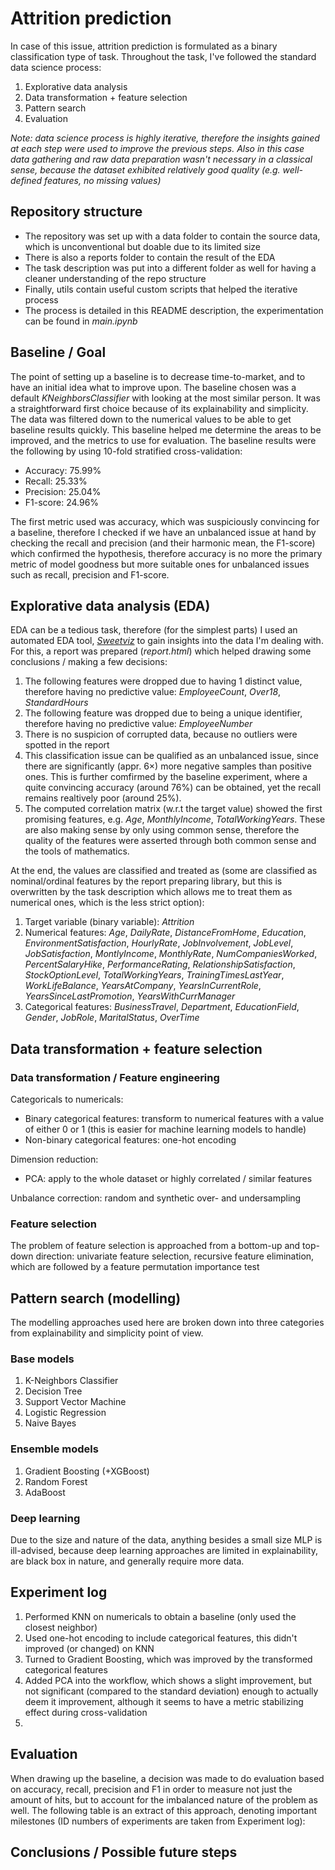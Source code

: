 # Attrition prediction

In case of this issue, attrition prediction is formulated as a binary classification type of task. Throughout the task, I've followed the standard data science process:
1. Explorative data analysis
2. Data transformation + feature selection
3. Pattern search
4. Evaluation

*Note: data science process is highly iterative, therefore the insights gained at each step were used to improve the previous steps. Also in this case data gathering and raw data preparation wasn't necessary in a classical sense, because the dataset exhibited relatively good quality (e.g. well-defined features, no missing values)*

## Repository structure

- The repository was set up with a data folder to contain the source data, which is unconventional but doable due to its limited size
- There is also a reports folder to contain the result of the EDA
- The task description was put into a different folder as well for having a cleaner understanding of the repo structure
- Finally, utils contain useful custom scripts that helped the iterative process
- The process is detailed in this README description, the experimentation can be found in *main.ipynb*

## Baseline / Goal

The point of setting up a baseline is to decrease time-to-market, and to have an initial idea what to improve upon. The baseline chosen was a default *KNeighborsClassifier* with looking at the most similar person. It was a straightforward first choice because of its explainability and simplicity. The data was filtered down to the numerical values to be able to get baseline results quickly. This baseline helped me determine the areas to be improved, and the metrics to use for evaluation. The baseline results were the following by using 10-fold stratified cross-validation:
- Accuracy: 75.99%
- Recall: 25.33%
- Precision: 25.04%
- F1-score: 24.96%

The first metric used was accuracy, which was suspiciously convincing for a baseline, therefore I checked if we have an unbalanced issue at hand by checking the recall and precision (and their harmonic mean, the F1-score) which confirmed the hypothesis, therefore accuracy is no more the primary metric of model goodness but more suitable ones for unbalanced issues such as recall, precision and F1-score.

## Explorative data analysis (EDA)

EDA can be a tedious task, therefore (for the simplest parts) I used an automated EDA tool, [*Sweetviz*](https://github.com/fbdesignpro/sweetviz "Sweetviz homepage") to gain insights into the data I'm dealing with. For this, a report was prepared (*report.html*) which helped drawing some conclusions / making a few decisions:
1. The following features were dropped due to having 1 distinct value, therefore having no predictive value: *EmployeeCount*, *Over18*, *StandardHours*
2. The following feature was dropped due to being a unique identifier, therefore having no predictive value: *EmployeeNumber*
3. There is no suspicion of corrupted data, because no outliers were spotted in the report
4. This classification issue can be qualified as an unbalanced issue, since there are significantly (appr. 6×) more negative samples than positive ones. This is further comfirmed by the baseline experiment, where a quite convincing accuracy (around 76%) can be obtained, yet the recall remains realtively poor (around 25%).
5. The computed correlation matrix (w.r.t the target value) showed the first promising features, e.g. *Age*, *MonthlyIncome*, *TotalWorkingYears*. These are also making sense by only using common sense, therefore the quality of the features were asserted through both common sense and the tools of mathematics.

At the end, the values are classified and treated as (some are classified as nominal/ordinal features by the report preparing library, but this is overwritten by the task description which allows me to treat them as numerical ones, which is the less strict option):
1. Target variable (binary variable): *Attrition*
2. Numerical features: *Age*, *DailyRate*, *DistanceFromHome*, *Education*, *EnvironmentSatisfaction*, *HourlyRate*, *JobInvolvement*, *JobLevel*, *JobSatisfaction*, *MontlyIncome*, *MonthlyRate*, *NumCompaniesWorked*, *PercentSalaryHike*, *PerformanceRating*, *RelationshipSatisfaction*, *StockOptionLevel*, *TotalWorkingYears*, *TrainingTimesLastYear*, *WorkLifeBalance*, *YearsAtCompany*, *YearsInCurrentRole*, *YearsSinceLastPromotion*, *YearsWithCurrManager*
3. Categorical features: *BusinessTravel*, *Department*, *EducationField*, *Gender*, *JobRole*, *MaritalStatus*, *OverTime*

## Data transformation + feature selection

### Data transformation / Feature engineering

Categoricals to numericals:
- Binary categorical features: transform to numerical features with a value of either 0 or 1 (this is easier for machine learning models to handle)
- Non-binary categorical features: one-hot encoding

Dimension reduction:
- PCA: apply to the whole dataset or highly correlated / similar features

Unbalance correction: random and synthetic over- and undersampling

### Feature selection

The problem of feature selection is approached from a bottom-up and top-down direction: univariate feature selection, recursive feature elimination, which are followed by a feature permutation importance test

## Pattern search (modelling)

The modelling approaches used here are broken down into three categories from explainability and simplicity point of view.

### Base models

1. K-Neighbors Classifier
2. Decision Tree
3. Support Vector Machine
4. Logistic Regression
5. Naive Bayes

### Ensemble models

1. Gradient Boosting (+XGBoost)
2. Random Forest
3. AdaBoost

### Deep learning

Due to the size and nature of the data, anything besides a small size MLP is ill-advised, because deep learning approaches are limited in explainability, are black box in nature, and generally require more data.

## Experiment log

1. Performed KNN on numericals to obtain a baseline (only used the closest neighbor)
2. Used one-hot encoding to include categorical features, this didn't improved (or changed) on KNN
3. Turned to Gradient Boosting, which was improved by the transformed categorical features
4. Added PCA into the workflow, which shows a slight improvement, but not significant (compared to the standard deviation) enough to actually deem it improvement, although it seems to have a metric stabilizing effect during cross-validation
5. 

## Evaluation

When drawing up the baseline, a decision was made to do evaluation based on accuracy, recall, precision and F1 in order to measure not just the amount of hits, but to account for the imbalanced nature of the problem as well. The following table is an extract of this approach, denoting important milestones (ID numbers of experiments are taken from Experiment log):

## Conclusions / Possible future steps

